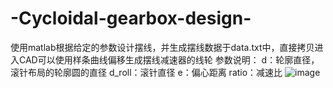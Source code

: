# -Cycloidal-gearbox-design-
使用matlab根据给定的参数设计摆线，并生成摆线数据于data.txt中，直接拷贝进入CAD可以使用样条曲线偏移生成摆线减速器的线轮
参数说明：
d：轮廓直径，滚针布局的轮廓圆的直径
d_roll：滚针直径
e：偏心距离
ratio：减速比
![image](https://github.com/yuan5/-Cycloidal-gearbox-design-/blob/main/image/dwg.PNG)
